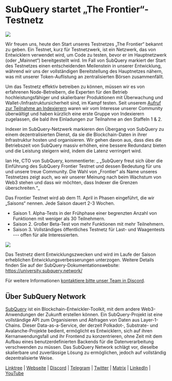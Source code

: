 # SubQuery startet „The Frontier“-Testnetz

![](https://miro.medium.com/max/1400/1*zRR8l3aVZKth9Fw0rqL-lg.png)

Wir freuen uns, heute den Start unseres Testnetzes „The Frontier“ bekannt zu geben. Ein Testnet, kurz für Testnetzwerk, ist ein Netzwerk, das von Entwicklern verwendet wird, um Code zu testen, bevor er im Hauptnetzwerk (oder „Mainnet“) bereitgestellt wird. Im Fall von SubQuery markiert der Start des Testnetzes einen entscheidenden Meilenstein in unserer Entwicklung, während wir uns der vollständigen Bereitstellung des Hauptnetzes nähern, was mit unserer Token-Auflistung an zentralisierten Börsen zusammenfällt.

Um das Testnetz effektiv betreiben zu können, müssen wir es von erfahrenen Node-Betreibern, die Experten für den Betrieb hochleistungsfähiger und skalierbarer Produktionen mit Überwachung und Wallet-/Infrastruktursicherheit sind, im Kampf testen. Seit unserem [Aufruf zur Teilnahme an Indexierern](./20211202-indexer-invitation.md) waren wir vom Interesse unserer Community überwältigt und haben kürzlich eine erste Gruppe von Indexierern zugelassen, die bald ihre Einladungen zur Teilnahme an den Staffeln 1 & 2.

Indexer im SubQuery-Netzwerk markieren den Übergang von SubQuery zu einem dezentralisierten Dienst, da sie die Blockchain-Daten in ihrer Infrastruktur hosten und organisieren. Wir gehen davon aus, dass dies die Betriebszeit von SubQuery massiv erhöhen, eine bessere Redundanz bieten und die Leistung steigern wird, indem die Latenz verringert wird.

Ian He, CTO von SubQuery, kommentierte: _ „SubQuery freut sich über die Einführung des SubQuery Frontier Testnet und dessen Bedeutung für uns und unsere treue Community. Die Wahl von „Frontier“ als Name unseres Testnetzes zeigt auch, wo wir unserer Meinung nach beim Wachstum von Web3 stehen und dass wir möchten, dass Indexer die Grenzen überschreiten.“_

Das Frontier Testnet wird ab dem 11. April in Phasen eingeführt, die wir „Saisons“ nennen. Jede Saison dauert 2-3 Wochen.

- Saison 1. Alpha-Tests in der Frühphase einer begrenzten Anzahl von Funktionen mit weniger als 30 Teilnehmern.
- Saison 2. Großer Beta-Test von mehr Funktionen mit mehr Teilnehmern.
- Saison 3. Vollständiges öffentliches Testnetz für Last- und Waagentests --- offen für alle Interessierten.

![](https://miro.medium.com/max/1400/1*oWnMXGqndf5539Gml7gf-Q.png)

Das Testnetz dient Entwicklungszwecken und wird im Laufe der Saison erheblichen Entwicklungsverbesserungen unterzogen. Weitere Details finden Sie auf der SubQuery-Dokumentationswebsite: https://university.subquery.network/

Für weitere Informationen [kontaktiere bitte unser Team in Discord](https://discord.com/invite/78zg8aBSMG).

## Über SubQuery Network

[SubQuery](https://subquery.network) ist ein Blockchain-Entwickler-Toolkit, mit dem andere Web3-Anwendungen der Zukunft erstellen können. Ein SubQuery-Projekt ist eine vollständige API zum Organisieren und Abfragen von Daten aus Layer-1-Chains. Dieser Data-as-a-Service, der derzeit Polkadot-, Substrate- und Avalanche-Projekte bedient, ermöglicht es Entwicklern, sich auf ihren Kernanwendungsfall und ihr Frontend zu konzentrieren, ohne Zeit mit dem Aufbau eines benutzerdefinierten Backends für die Datenverarbeitung verschwenden zu müssen. Das SubQuery Network schlägt vor, dieselbe skalierbare und zuverlässige Lösung zu ermöglichen, jedoch auf vollständig dezentralisierte Weise.

​​​​[Linktree](https://linktr.ee/subquerynetwork) | [Webseite](https://subquery.network/) | [Discord](https://discord.com/invite/78zg8aBSMG) | [Telegram](https://t.me/subquerynetwork) | [Twitter](https://twitter.com/subquerynetwork) | [Matrix](https://matrix.to/#/#subquery:matrix.org) | [LinkedIn](https://www.linkedin.com/company/subquery) | [YouTube](https://www.youtube.com/channel/UCi1a6NUUjegcLHDFLr7CqLw)
